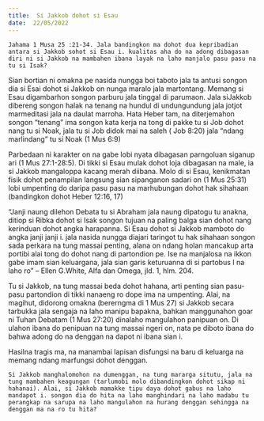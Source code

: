 ```yaml
---
title:  Si Jakkob dohot si Esau
date:  22/05/2022
---
```


`Jahama 1 Musa 25 :21-34. Jala bandingkon ma dohot dua kepribadian antara si Jakkob sohot si Esau i. kualitas aha do na adong dibagasan diri ni si Jakkob na mambahen ibana layak na laho manjalo pasu pasu na tu si Isak?`

Sian bortian ni omakna pe nasida nungga boi taboto jala ta antusi songon dia si Esai dohot si Jakkob on nunga maralo jala martontang. Memang si Esau digambarhon songon parburu jala tinggal di parumaon. Jala siJakkob dibereng songon halak na tenang na hundul di undungundung jala jotjot marmeditasi jala na daulat marroha. Hata Heber tam,  na diterjemahon songon “tenang” ima songon kata kerja na tong di pakke tu si Job dohot nang tu si Noak, jala tu si Job didok mai na saleh ( Job 8:20) jala “ndang marlindang” tu si Noak (1 Mus 6:9)

Parbedaan ni karakter on na gabe lobi nyata dibagasan parngoluan siganup ari (1 Mus 27:1-28:5). Di tikki si Esau mulak dohot loja dibagasan na male, ia si Jakkob mangaloppa kacang merah diibana. Molo di si Esau, kenikmatan fisik dohot penampilan langsung sian sipanganon sadari on (1 Mus 25:31) lobi umpenting do daripa pasu pasu na marhubungan dohot hak sihahaan (bandingkon dohot Heber 12:16, 17)

“Janji naung dilehon Debata tu si Abraham jala naung dipatogu tu anakna, ditiop si Ribka dohot si Isak songon tujuan na paling balga sian dohot nang kerinduan dohot angka harapanna. Si Esau dohot si Jakkob mamboto do angka janji janji i. jala nasida nungga diajari taringot tu hak sihahaan songon sada perkara na tung massai penting, alana on ndang holan mancakup arta portibi alai tong do dohot nang di partondion pe. Ise na manjalosa na ikkon gabe imam sian keluargana, jala sian garis keturuanna di si partobus I na laho ro” – Ellen G.White, Alfa dan Omega, jld. 1, hlm. 204.

Tu si Jakkob, na tung massai beda dohot hahana, arti penting sian pasu-pasu partondion di tikki nanaeng ro dope ima na umpenting. Alai, na magihut, didorong omakna (bererngma di 1 Mus 27) si Jakkob secara tarbukka jala sengaja na laho manipu bapakna, bahkan manggunahon goar ni Tuhan Debatam (1 Mus 27:20) dinalaho mangulahon panipuan on. Di ulahon ibana do penipuan na tung massai ngeri on, nata pe diboto ibana do bahwa adong do na denggan na dapot ni ibana sian i.

Hasilna tragis ma, na manambai lapisan disfungsi na baru di keluarga na memang ndang marfungsi dohot denggan.

`Si Jakkob manghalomohon na dumenggan, na tung mararga situtu, jala na tung mambahen keagungan (tarlumobi molo dibandingkon dohot sikap ni hahanai). Alai, si Jakkob mamakke tipu daya dohot gabus na laho mandapot i. songon dia do hita na laho manghindari na laho madabu tu perangkap na sarupa na laho mangulahon na hurang denggan sehingga na denggan ma na ro tu hita?`